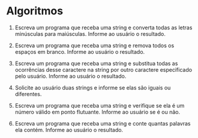 # Algoritmos

1. Escreva um programa que receba uma string e converta todas as letras minúsculas para maiúsculas. Informe ao usuário o resultado.

2. Escreva um programa que receba uma string e remova todos os espaços em branco. Informe ao usuário o resultado.

3. Escreva um programa que receba uma string e substitua todas as ocorrências desse caractere na string por outro caractere especificado pelo usuário. Informe ao usuário o resultado.

4. Solicite ao usuário duas strings e informe se elas são iguais ou diferentes.

5. Escreva um programa que receba uma string e verifique se ela é um número válido em ponto flutuante. Informe ao usuário se é ou não.

6. Escreva um programa que receba uma string e conte quantas palavras ela contém. Informe ao usuário o resultado.

